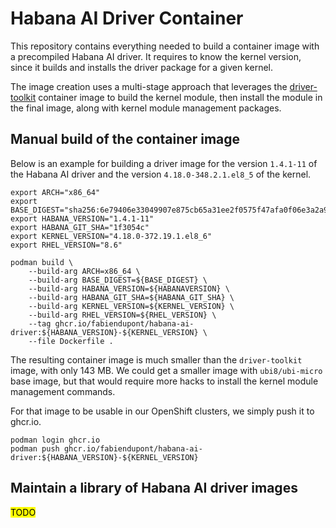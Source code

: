 # Habana AI Driver Container

This repository contains everything needed to build a container image with a
precompiled Habana AI driver. It requires to know the kernel version, since it
builds and installs the driver package for a given kernel.

The image creation uses a multi-stage approach that leverages the
[driver-toolkit](https://github.com/smgglrs/driver-toolkit) container image to
build the kernel module, then install the module in the final image, along with
kernel module management packages.

## Manual build of the container image

Below is an example for building a driver image for the version `1.4.1-11` of
the Habana AI driver and the version `4.18.0-348.2.1.el8_5` of the kernel.

```shell
export ARCH="x86_64"
export BASE_DIGEST="sha256:6e79406e33049907e875cb65a31ee2f0575f47afa0f06e3a2a9316b01ee379eb"
export HABANA_VERSION="1.4.1-11"
export HABANA_GIT_SHA="1f3054c"
export KERNEL_VERSION="4.18.0-372.19.1.el8_6"
export RHEL_VERSION="8.6"
```

```shell
podman build \
    --build-arg ARCH=x86_64 \
    --build-arg BASE_DIGEST=${BASE_DIGEST} \
    --build-arg HABANA_VERSION=${HABANAVERSION} \
    --build-arg HABANA_GIT_SHA=${HABANA_GIT_SHA} \
    --build-arg KERNEL_VERSION=${KERNEL_VERSION} \
    --build-arg RHEL_VERSION=${RHEL_VERSION} \
    --tag ghcr.io/fabiendupont/habana-ai-driver:${HABANA_VERSION}-${KERNEL_VERSION} \
    --file Dockerfile .
```

The resulting container image is much smaller than the `driver-toolkit` image,
with only 143 MB. We could get a smaller image with `ubi8/ubi-micro` base
image, but that would require more hacks to install the kernel module
management commands.

For that image to be usable in our OpenShift clusters, we simply push it to
ghcr.io.

```shell
podman login ghcr.io
podman push ghcr.io/fabiendupont/habana-ai-driver:${HABANA_VERSION}-${KERNEL_VERSION}
```

## Maintain a library of Habana AI driver images

<mark>TODO</mark>
